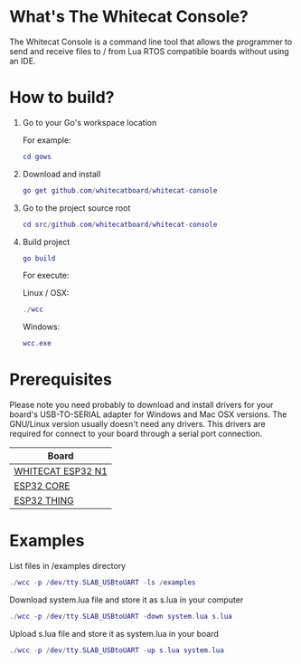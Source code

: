 # What's The Whitecat Console?

The Whitecat Console is a command line tool that allows the programmer to send and receive files to / from Lua RTOS compatible boards without using an IDE.

# How to build?

1. Go to your Go's workspace location

   For example:

   ```lua
   cd gows
   ```

1. Download and install

   ```lua
   go get github.com/whitecatboard/whitecat-console
   ```

1. Go to the project source root

   ```lua
   cd src/github.com/whitecatboard/whitecat-console
   ```

1. Build project

   ```lua
   go build
   ```
   
   For execute:
   
   Linux / OSX:
   
   ```lua
   ./wcc
   ```
   
   Windows:
   
   ```lua
   wcc.exe
   ```

# Prerequisites

Please note you need probably to download and install drivers for your board's USB-TO-SERIAL adapter for Windows and Mac OSX versions. The GNU/Linux version usually doesn't need any drivers. This drivers are required for connect to your board through a serial port connection.

   | Board              |
   |--------------------|
   | [WHITECAT ESP32 N1](https://www.silabs.com/products/development-tools/software/usb-to-uart-bridge-vcp-drivers)  | 
   | [ESP32 CORE](https://www.silabs.com/products/development-tools/software/usb-to-uart-bridge-vcp-drivers)  | 
   | [ESP32 THING](http://www.ftdichip.com/Drivers/VCP.htm)  | 


# Examples

List files in /examples directory
```lua
./wcc -p /dev/tty.SLAB_USBtoUART -ls /examples
```

Download system.lua file and store it as s.lua in your computer
```lua
./wcc -p /dev/tty.SLAB_USBtoUART -down system.lua s.lua
```

Upload s.lua file and store it as system.lua in your board
```lua
./wcc -p /dev/tty.SLAB_USBtoUART -up s.lua system.lua
```
